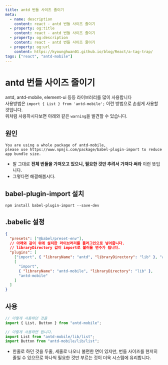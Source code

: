 ```yaml
---
title: antd 번들 사이즈 줄이기
meta:
  - name: description
    content: react - antd 번들 사이즈 줄이기
  - property: og:title
    content: react - antd 번들 사이즈 줄이기
  - property: og:description
    content: react - antd 번들 사이즈 줄이기
  - property: og:url
    content: https://kyounghwan01.github.io/blog/React/a-tag-trap/
tags: ["react", "antd-mobile"]
---
```


# antd 번들 사이즈 줄이기

antd, antd-mobile, element-ui 등등 라이브러리를 많이 사용합니다<br>
사용방법은 `import { List } from 'antd-mobile';` 이런 방법으로 손쉽게 사용할 것입니다.<br>
위처럼 사용하시다보면 아래와 같은 `warning`을 발견할 수 있습니다.

## 원인

```
You are using a whole package of antd-mobile,
please use https://www.npmjs.com/package/babel-plugin-import to reduce app bundle size.
```

- 말 그대로 **전체 번들을 가져오고 있으니, 필요한 것만 추려서 가져다 써라** 이런 뜻입니다.
- 그렇다면 해결해봅시다.

## babel-plugin-import 설치

```
npm install babel-plugin-import --save-dev
```

## .babelic 설정

```json
{
  "presets": ["@babel/preset-env"],
  // 아래와 같이 위에 설치한 라이브러리를 플러그인으로 넣어줍니다.
  // libraryDirectory 값이 import로 불러올 변수가 됩니다.
  "plugins": [
    ["import", { "libraryName": "antd", "libraryDirectory": "lib" }, "ant"],
    [
      "import",
      { "libraryName": "antd-mobile", "libraryDirectory": "lib" },
      "antd-mobile"
    ]
  ]
}
```

## 사용

```jsx
// 이렇게 사용하던 것을
import { List, Button } from "antd-mobile";

// 이렇게 사용하면 됩니다.
import List from "antd-mobile/lib/list";
import Button from "antd-mobile/lib/list";
```

- 한줄로 하던 것을 두줄, 세줄로 나오니 불편한 면이 있지만, 번들 사이즈를 현저히 줄일 수 있으므로 하나씩 필요한 것만 부르는 것이 더욱 시스템에 유리합니다.
